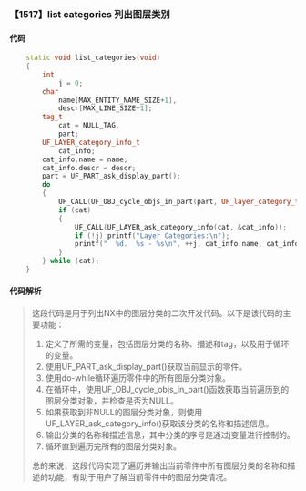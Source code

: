### 【1517】list categories 列出图层类别

#### 代码

```cpp
    static void list_categories(void)  
    {  
        int  
            j = 0;  
        char  
            name[MAX_ENTITY_NAME_SIZE+1],  
            descr[MAX_LINE_SIZE+1];  
        tag_t  
            cat = NULL_TAG,  
            part;  
        UF_LAYER_category_info_t  
            cat_info;  
        cat_info.name = name;  
        cat_info.descr = descr;  
        part = UF_PART_ask_display_part();  
        do  
        {  
            UF_CALL(UF_OBJ_cycle_objs_in_part(part, UF_layer_category_type, &cat));  
            if (cat)  
            {  
                UF_CALL(UF_LAYER_ask_category_info(cat, &cat_info));  
                if (!j) printf("Layer Categories:\n");  
                printf("  %d.  %s - %s\n", ++j, cat_info.name, cat_info.descr);  
            }  
        } while (cat);  
    }

```

#### 代码解析

> 这段代码是用于列出NX中的图层分类的二次开发代码。以下是该代码的主要功能：
>
> 1. 定义了所需的变量，包括图层分类的名称、描述和tag，以及用于循环的变量。
> 2. 使用UF_PART_ask_display_part()获取当前显示的零件。
> 3. 使用do-while循环遍历零件中的所有图层分类对象。
> 4. 在循环中，使用UF_OBJ_cycle_objs_in_part()函数获取当前遍历到的图层分类对象，并检查是否为NULL。
> 5. 如果获取到非NULL的图层分类对象，则使用UF_LAYER_ask_category_info()获取该分类的名称和描述信息。
> 6. 输出分类的名称和描述信息，其中分类的序号是通过j变量进行控制的。
> 7. 循环直到遍历完所有的图层分类对象。
>
> 总的来说，这段代码实现了遍历并输出当前零件中所有图层分类的名称和描述的功能，有助于用户了解当前零件中的图层分类情况。
>
